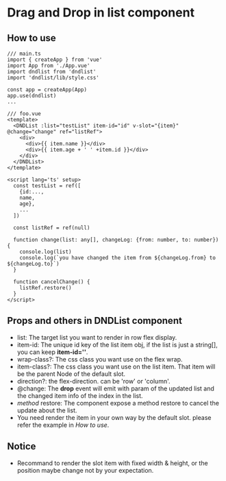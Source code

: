 # Drag and Drop in list component

## How to use
```
/// main.ts
import { createApp } from 'vue'
import App from './App.vue'
import dndlist from 'dndlist'
import 'dndlist/lib/style.css'

const app = createApp(App)
app.use(dndlist)
...
```

```
/// foo.vue
<template>
  <DNDList :list="testList" item-id="id" v-slot="{item}" @change="change" ref="listRef">
    <div>
      <div>{{ item.name }}</div>
      <div>{{ item.age + ' ' +item.id }}</div>
    </div>
  </DNDList>
</template>

<script lang='ts' setup>
  const testList = ref([
    {id:...,
    name,
    age},
    ...
  ])

  const listRef = ref(null)

  function change(list: any[], changeLog: {from: number, to: number}) {
    console.log(list)
    console.log(`you have changed the item from ${changeLog.from} to ${changeLog.to}`)
  }

  function cancelChange() {
    listRef.restore()
  }
</script>
```

## Props and others in DNDList component
* list: The target list you want to render in row flex display.
* item-id: The unique id key of the list item obj, if the list is just a string[], you can keep **item-id=''**.
* wrap-class?: The css class you want use on the flex wrap.
* item-class?: The css class you want use on the list item. That item will be the parent Node of the default slot.
* direction?: the flex-direction. can be 'row' or 'column'.
* @change: The **drop** event will emit with param of the updated list and the changed item info of the index in the list.
* *method* restore: The component expose a method restore to cancel the update about the list.
* You need render the item in your own way by the default slot. please refer the example in *How to use*.

## Notice
* Recommand to render the slot item with fixed width & height, or the position maybe change not by your expectation.